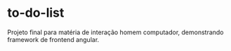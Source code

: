 # to-do-list
Projeto final para matéria de interação homem computador, demonstrando framework de frontend angular.
